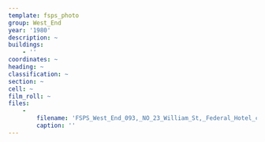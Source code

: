 ```yaml
---
template: fsps_photo
group: West_End
year: '1980'
description: ~
buildings:
    - ''
coordinates: ~
heading: ~
classification: ~
section: ~
cell: ~
film_roll: ~
files:
    -
        filename: 'FSPS_West_End_093,_NO_23_William_St,_Federal_Hotel_courtyard,_WE-4,_1980.png'
        caption: ''
---
```

